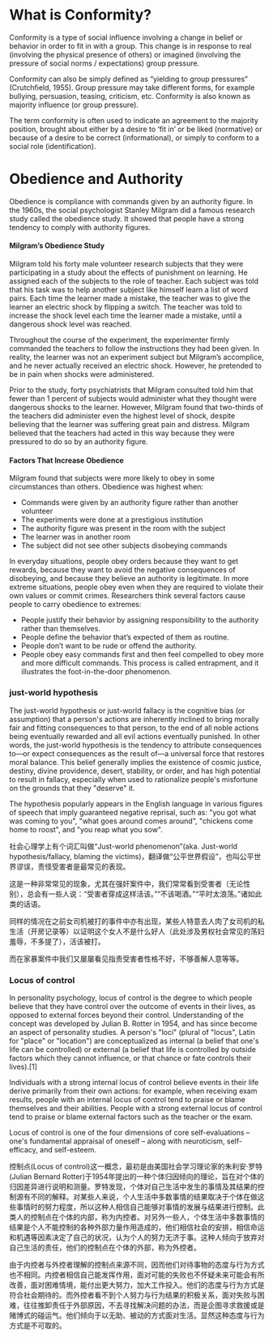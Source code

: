 # What is Conformity?

Conformity is a type of social influence involving a change in belief or behavior in order to fit in with a group.
This change is in response to real (involving the physical presence of others) or imagined (involving the pressure of social norms / expectations) group pressure.

Conformity can also be simply defined as “yielding to group pressures” (Crutchfield, 1955).  Group pressure may take different forms, for example bullying, persuasion, teasing, criticism, etc.  Conformity is also known as majority influence (or group pressure).

The term conformity is often used to indicate an agreement to the majority position, brought about either by a desire to ‘fit in’ or be liked (normative) or because of a desire to be correct (informational), or simply to conform to a social role (identification).

# Obedience and Authority

Obedience is compliance with commands given by an authority figure. In the 1960s, the social psychologist Stanley Milgram did a famous research study called the obedience study. It showed that people have a strong tendency to comply with authority figures.

#### Milgram’s Obedience Study

Milgram told his forty male volunteer research subjects that they were participating in a study about the effects of punishment on learning. He assigned each of the subjects to the role of teacher. Each subject was told that his task was to help another subject like himself learn a list of word pairs. Each time the learner made a mistake, the teacher was to give the learner an electric shock by flipping a switch. The teacher was told to increase the shock level each time the learner made a mistake, until a dangerous shock level was reached.

Throughout the course of the experiment, the experimenter firmly commanded the teachers to follow the instructions they had been given. In reality, the learner was not an experiment subject but Milgram’s accomplice, and he never actually received an electric shock. However, he pretended to be in pain when shocks were administered.

Prior to the study, forty psychiatrists that Milgram consulted told him that fewer than 1 percent of subjects would administer what they thought were dangerous shocks to the learner. However, Milgram found that two-thirds of the teachers did administer even the highest level of shock, despite believing that the learner was suffering great pain and distress. Milgram believed that the teachers had acted in this way because they were pressured to do so by an authority figure.

#### Factors That Increase Obedience

Milgram found that subjects were more likely to obey in some circumstances than others. Obedience was highest when:

* Commands were given by an authority figure rather than another volunteer  
* The experiments were done at a prestigious institution  
* The authority figure was present in the room with the subject  
* The learner was in another room  
* The subject did not see other subjects disobeying commands  

In everyday situations, people obey orders because they want to get rewards, because they want to avoid the negative consequences of disobeying, and because they believe an authority is legitimate. In more extreme situations, people obey even when they are required to violate their own values or commit crimes. Researchers think several factors cause people to carry obedience to extremes:

* People justify their behavior by assigning responsibility to the authority rather than themselves.  
* People define the behavior that’s expected of them as routine.  
* People don’t want to be rude or offend the authority.  
* People obey easy commands first and then feel compelled to obey more and more difficult commands. This process is called entrapment, and it illustrates the foot-in-the-door phenomenon.  

### just-world hypothesis

The just-world hypothesis or just-world fallacy is the cognitive bias (or assumption) that a person's actions are inherently inclined to bring morally fair and fitting consequences to that person, to the end of all noble actions being eventually rewarded and all evil actions eventually punished. In other words, the just-world hypothesis is the tendency to attribute consequences to—or expect consequences as the result of—a universal force that restores moral balance. This belief generally implies the existence of cosmic justice, destiny, divine providence, desert, stability, or order, and has high potential to result in fallacy, especially when used to rationalize people's misfortune on the grounds that they "deserve" it.

The hypothesis popularly appears in the English language in various figures of speech that imply guaranteed negative reprisal, such as: "you got what was coming to you", "what goes around comes around", "chickens come home to roost", and "you reap what you sow". 

社会心理学上有个词汇叫做“Just-world phenomenon”(aka. Just-world hypothesis/fallacy, blaming the victims)，翻译做“公平世界假设”，也叫公平世界谬误，责怪受害者是最常见的表现。

这是一种非常常见的现象，尤其在强奸案件中，我们常常看到受害者（无论性别），总会有一些人说：“受害者穿成这样活该。”“不该喝酒。”“平时太浪荡。”诸如此类的话语。

同样的情况在之前女司机被打的事件中亦有出现，某些人特意去人肉了女司机的私生活（开房记录等）以证明这个女人不是什么好人（此处涉及男权社会常见的荡妇羞辱，不多提了），活该被打。

而在家暴案件中我们又屡屡看见指责受害者性格不好，不够善解人意等等。

### Locus of control

In personality psychology, locus of control is the degree to which people believe that they have control over the outcome of events in their lives, as opposed to external forces beyond their control. Understanding of the concept was developed by Julian B. Rotter in 1954, and has since become an aspect of personality studies. A person's "loci" (plural of "locus", Latin for "place" or "location") are conceptualized as internal (a belief that one's life can be controlled) or external (a belief that life is controlled by outside factors which they cannot influence, or that chance or fate controls their lives).[1]

Individuals with a strong internal locus of control believe events in their life derive primarily from their own actions: for example, when receiving exam results, people with an internal locus of control tend to praise or blame themselves and their abilities. People with a strong external locus of control tend to praise or blame external factors such as the teacher or the exam.

Locus of control is one of the four dimensions of core self-evaluations – one's fundamental appraisal of oneself – along with neuroticism, self-efficacy, and self-esteem.

控制点(Locus of control)这一概念，最初是由美国社会学习理论家的朱利安·罗特(Julian Bernard Rotter)于1954年提出的一种个体归因倾向的理论，旨在对个体的归因差异进行说明和测量。罗特发现，个体对自己生活中发生的事情及其结果的控制源有不同的解释。对某些人来说，个人生活中多数事情的结果取决于个体在做这些事情时的努力程度，所以这种人相信自己能够对事情的发展与结果进行控制。此类人的控制点在个体的内部，称为内控者。对另外一些人，个体生活中多数事情的结果是个人不能控制的各种外部力量作用造成的，他们相信社会的安排，相信命运和机遇等因素决定了自己的状况，认为个人的努力无济于事。这种人倾向于放弃对自己生活的责任，他们的控制点在个体的外部，称为外控者。

由于内控者与外控者理解的控制点来源不同，因而他们对待事物的态度与行为方式也不相同。内控者相信自己能发挥作用，面对可能的失败也不怀疑未来可能会有所改善，面对困难情境，能付出更大努力，加大工作投入。他们的态度与行为方式是符合社会期待的。而外控者看不到个人努力与行为结果的积极关系，面对失败与困难，往往推卸责任于外部原因，不去寻找解决问题的办法，而是企图寻求救援或是赌博式的碰运气。他们倾向于以无助、被动的方式面对生活。显然这种态度与行为方式是不可取的。

